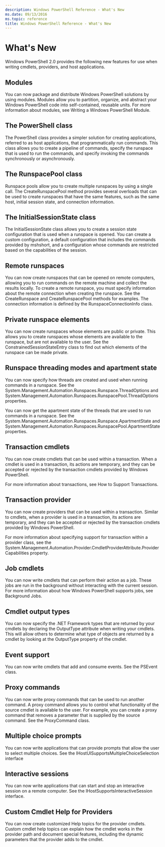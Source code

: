 ```yaml
---
description: Windows PowerShell Reference - What's New
ms.date: 09/13/2016
ms.topic: reference
title: Windows PowerShell Reference - What's New
---
```

# What's New

Windows PowerShell 2.0 provides the following new features for use when writing cmdlets, providers,
and host applications.

## Modules

You can now package and distribute Windows PowerShell solutions by using modules. Modules allow you
to partition, organize, and abstract your Windows PowerShell code into self-contained, reusable
units. For more information about modules, see Writing a Windows PowerShell Module.

## The PowerShell class

The PowerShell class provides a simpler solution for creating applications, referred to as host
applications, that programmatically run commands. This class allows you to create a pipeline of
commands, specify the runspace that is used to run the commands, and specify invoking the commands
synchronously or asynchronously.

## The RunspacePool class

Runspace pools allow you to create multiple runspaces by using a single call. The
CreateRunspacePool method provides several overloads that can be used to create runspaces that have
the same features, such as the same host, initial session state, and connection information.

## The InitialSessionState class

The InitialSessionState class allows you to create a session state configuration that is used when
a runspace is opened. You can create a custom configuration, a default configuration that includes
the commands provided by mshshort, and a configuration whose commands are restricted based on the
capabilities of the session.

## Remote runspaces

You can now create runspaces that can be opened on remote computers, allowing you to run commands
on the remote machine and collect the results locally. To create a remote runspace, you must
specify information about the remote connection when creating the runspace. See the CreateRunspace
and CreateRunspacePool methods for examples. The connection information is defined by the
RunspaceConnectionInfo class.

## Private runspace elements

You can now create runspaces whose elements are public or private. This allows you to create
runspaces whose elements are available to the runspace, but are not available to the user. See the
ConstrainedSessionStateEntry class to find out which elements of the runspace can be made private.

## Runspace threading modes and apartment state

You can now specify how threads are created and used when running commands in a runspace. See the
System.Management.Automation.Runspaces.Runspace.ThreadOptions and
System.Management.Automation.Runspaces.RunspacePool.ThreadOptions properties.

You can now get the apartment state of the threads that are used to run commands in a runspace. See
the System.Management.Automation.Runspaces.Runspace.ApartmentState and
System.Management.Automation.Runspaces.RunspacePool.ApartmentState properties.

## Transaction cmdlets

You can now create cmdlets that can be used within a transaction. When a cmdlet is used in a
transaction, its actions are temporary, and they can be accepted or rejected by the transaction
cmdlets provided by Windows PowerShell.

For more information about transactions, see How to Support Transactions.

## Transaction provider

You can now create providers that can be used within a transaction. Similar to cmdlets, when a
provider is used in a transaction, its actions are temporary, and they can be accepted or rejected
by the transaction cmdlets provided by Windows PowerShell.

For more information about specifying support for transaction within a provider class, see the
System.Management.Automation.Provider.CmdletProviderAttribute.ProviderCapabilities property.

## Job cmdlets

You can now write cmdlets that can perform their action as a job. These jobs are run in the
background without interacting with the current session. For more information about how Windows
PowerShell supports jobs, see Background Jobs.

## Cmdlet output types

You can now specify the .NET Framework types that are returned by your cmdlets by declaring the
OutputType attribute when writing your cmdlets. This will allow others to determine what type of
objects are returned by a cmdlet by looking at the OutputType property of the cmdlet.

## Event support

You can now write cmdlets that add and consume events. See the PSEvent class.

## Proxy commands

You can now write proxy commands that can be used to run another command. A proxy command allows
you to control what functionality of the source cmdlet is available to the user. For example, you
can create a proxy command that removes a parameter that is supplied by the source command. See the
ProxyCommand class.

## Multiple choice prompts

You can now write applications that can provide prompts that allow the user to select multiple
choices. See the IHostUISupportsMultipleChoiceSelection interface

## Interactive sessions

You can now write applications that can start and stop an interactive session on a remote computer.
See the IHostSupportsInteractiveSession interface.

## Custom Cmdlet Help for Providers

You can now create customized Help topics for the provider cmdlets. Custom cmdlet help topics can
explain how the cmdlet works in the provider path and document special features, including the
dynamic parameters that the provider adds to the cmdlet.
